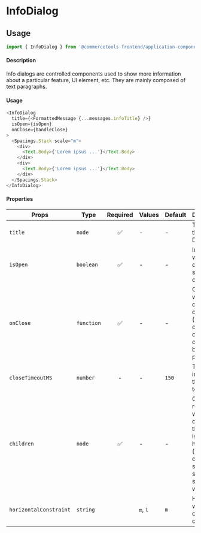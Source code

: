 # InfoDialog

## Usage

```js
import { InfoDialog } from '@commercetools-frontend/application-components';
```

#### Description

Info dialogs are controlled components used to show more information about a particular feature, UI element, etc. They are mainly composed of text paragraphs.

#### Usage

```js
<InfoDialog
  title={<FormattedMessage {...messages.infoTitle} />}
  isOpen={isOpen}
  onClose={handleClose}
>
  <Spacings.Stack scale="m">
    <div>
      <Text.Body>{'Lorem ipsus ...'}</Text.Body>
    </div>
    <div>
      <Text.Body>{'Lorem ipsus ...'}</Text.Body>
    </div>
  </Spacings.Stack>
</InfoDialog>
```

#### Properties

| Props                  | Type       | Required | Values   | Default | Description                                                                                                                 |
| ---------------------- | ---------- | :------: | -------- | ------- | --------------------------------------------------------------------------------------------------------------------------- |
| `title`                | `node`     |    ✅    | -        | -       | The title of the Info Dialog                                                                                                |
| `isOpen`               | `boolean`  |    ✅    | -        | -       | Indicates whether the dialog should open or not                                                                             |
| `onClose`              | `function` |    ✅    | -        | -       | Called when the dialog closes (click on overlay, click on close button, press ESC)                                          |
| `closeTimeoutMS`       | `number`   |    -     | -        | `150`   | The timeout in ms for the dialog to close                                                                                   |
| `children`             | `node`     |    ✅    | -        | -       | Content rendered within the dialog. If the content is long in height (depending on the screen size) a scrollbar will appear |
| `horizontalConstraint` | `string`   |          | `m`, `l` | `m`     | Horizontal width limit of the dialog card                                                                                   |
